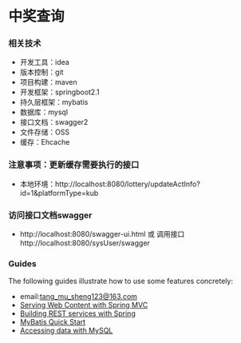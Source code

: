 # 中奖查询

### 相关技术
* 开发工具：idea
* 版本控制：git
* 项目构建：maven
* 开发框架：springboot2.1
* 持久层框架：mybatis
* 数据库：mysql
* 接口文档：swagger2
* 文件存储：OSS
* 缓存：Ehcache

### 注意事项：更新缓存需要执行的接口
* 本地环境：http://localhost:8080/lottery/updateActInfo?id=1&platformType=kub

### 访问接口文档swagger
* http://localhost:8080/swagger-ui.html 或 调用接口http://localhost:8080/sysUser/swagger

### Guides
The following guides illustrate how to use some features concretely:

* email:tang_mu_sheng123@163.com
* [Serving Web Content with Spring MVC](https://spring.io/guides/gs/serving-web-content/)
* [Building REST services with Spring](https://spring.io/guides/tutorials/bookmarks/)
* [MyBatis Quick Start](https://github.com/mybatis/spring-boot-starter/wiki/Quick-Start)
* [Accessing data with MySQL](https://spring.io/guides/gs/accessing-data-mysql/)


